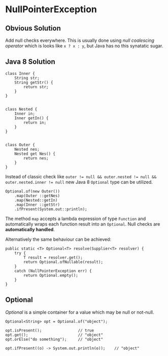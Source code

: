 # NullPointerException

## Obvious Solution
Add null checks everywhere. This is usually done using *null coalescing operator* which is looks like `x ? x : y`, but Java has no this synatatic sugar.

## Java 8 Solution

```
class Inner {
    String str;
    String getStr() {
        return str;
    }
}


class Nested {
    Inner in;
    Inner getIn() {
        return in;
    }
}


class Outer {
    Nested nes;
    Nested get Nes() {
        return nes;
    }
}
```

Instead of classic check like `outer != null && outer.nested != null && outer.nested.inner != null` new Java 8 `Optional` type can be utilized.

```
Optional.of(new Outer())
    .map(Outer ::getNes)
    .map(Nested::getIn)
    .map(Inner ::getStr)
    .ifPresent(System.out::println);
```

The method `map` accepts a lambda expression of type `Function` and automatically wraps each function result into an `Optional`. Null checks are **automatically handled**.

Alternatively the same behaviour can be achieved:

```
public static <T> Optional<T> resolve(Supplier<T> resolver) {
    try {
        T result = resolver.get();
        return Optional.ofNullable(result);
    }
    catch (NullPointerException err) {
        return Optional.empty();
    }
}
```

## Optional
*Optional* is a simple container for a value which may be null or not-null.


```
Optional<String> opt = Optional.of("object");

opt.isPresent();                // true
opt.get();                      // "object"
opt.orElse("do something");     // "object"

opt.ifPresent((o) -> System.out.println(o));    // "object"
```


